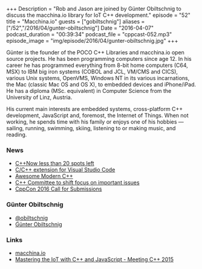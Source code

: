 +++
Description = "Rob and Jason are joined by Günter Obiltschnig to discuss the macchina.io library for IoT C++ development."
episode = "52"
title = "Macchina.io"
guests = ["gobiltschnig"]
aliases = ["/52","/2016/04/gunter-obiltschnig"]
Date = "2016-04-07"
podcast_duration = "00:39:34"
podcast_file = "cppcast-052.mp3"
episode_image = "img/episode/2016/04/gunter-obiltschnig.jpg"
+++

Günter is the founder of the POCO C++ Libraries and macchina.io open source projects. He has been programming computers since age 12. In his career he has programmed everything from 8-bit home computers (C64, MSX) to IBM big iron systems (COBOL and JCL, VM/CMS and CICS), various Unix systems, OpenVMS, Windows NT in its various incarnations, the Mac (classic Mac OS and OS X), to embedded devices and iPhone/iPad. He has a diploma (MSc. equivalent) in Computer Science from the University of Linz, Austria.

His current main interests are embedded systems, cross-platform C++ development, JavaScript and, foremost, the Internet of Things. When not working, he spends time with his family or enjoys one of his hobbies — sailing, running, swimming, skiing, listening to or making music, and reading.

### News ###

 - [C++Now less than 20 spots left](http://cppnow.org/)
 - [C/C++ extension for Visual Studio Code](https://blogs.msdn.microsoft.com/vcblog/2016/03/31/cc-extension-for-visual-studio-code/)
 - [Awesome Modern C++](https://github.com/rigtorp/awesome-modern-cpp)
 - [C++ Committee to shift focus on important issues](https://meetingcpp.com/index.php/br/items/c-committee-to-shift-focus-on-important-issues.html)
 - [CppCon 2016 Call for Submissions](http://cppcon.org/call-for-submissions-2015-2/)
 
### Günter Obiltschnig ###

 - [@obiltschnig](https://twitter.com/obiltschnig)
 - [Günter Obiltschnig](http://obiltschnig.com/)

### Links ###

 - [macchina.io](http://macchina.io/)
 - [Mastering the IoT with C++ and JavaScript - Meeting C++ 2015](https://www.youtube.com/watch?v=iRm3u1E9apU&feature=youtu.be)

